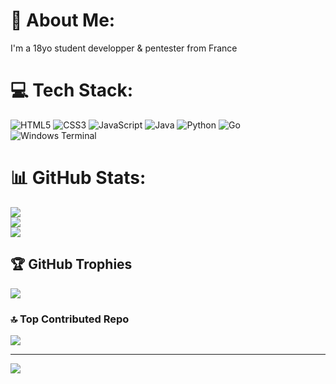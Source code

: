 # 💫 About Me:
I'm a 18yo student developper & pentester from France


# 💻 Tech Stack:
![HTML5](https://img.shields.io/badge/html5-%23E34F26.svg?style=for-the-badge&logo=html5&logoColor=white) ![CSS3](https://img.shields.io/badge/css3-%231572B6.svg?style=for-the-badge&logo=css3&logoColor=white) ![JavaScript](https://img.shields.io/badge/javascript-%23323330.svg?style=for-the-badge&logo=javascript&logoColor=%23F7DF1E) ![Java](https://img.shields.io/badge/java-%23ED8B00.svg?style=for-the-badge&logo=openjdk&logoColor=white) ![Python](https://img.shields.io/badge/python-3670A0?style=for-the-badge&logo=python&logoColor=ffdd54) ![Go](https://img.shields.io/badge/go-%2300ADD8.svg?style=for-the-badge&logo=go&logoColor=white) ![Windows Terminal](https://img.shields.io/badge/Windows%20Terminal-%234D4D4D.svg?style=for-the-badge&logo=windows-terminal&logoColor=white)
# 📊 GitHub Stats:
![](https://github-readme-stats.vercel.app/api/top-langs/?username=xanoor&theme=dark&hide_border=false&include_all_commits=true&count_private=true&layout=compact)<br/>
![](https://github-readme-stats.vercel.app/api?username=xanoor&theme=dark&hide_border=false&include_all_commits=true&count_private=true)<br/>
![](https://github-readme-streak-stats.herokuapp.com/?user=xanoor&theme=dark&hide_border=false)

## 🏆 GitHub Trophies
![](https://github-profile-trophy.vercel.app/?username=xanoor&theme=radical&no-frame=false&no-bg=true&margin-w=4)

### 🔝 Top Contributed Repo
![](https://github-contributor-stats.vercel.app/api?username=xanoor&limit=5&theme=dark&combine_all_yearly_contributions=true)

---
[![](https://visitcount.itsvg.in/api?id=xanoor&icon=0&color=0)](https://visitcount.itsvg.in)

<!-- Proudly created with GPRM ( https://gprm.itsvg.in ) -->

